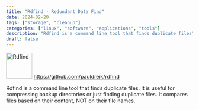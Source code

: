 ```yaml
---
title: "Rdfind - Redundant Data Find"
date: 2024-02-20
tags: ["storage", "cleanup"]
categories: ["linux", "software", "applications", "tools"]
description: "Rdfind is a command line tool that finds duplicate files"
draft: false
---
```


<img src="https://upload.wikimedia.org/wikipedia/commons/thumb/4/4b/Bash_Logo_Colored.svg/2048px-Bash_Logo_Colored.svg.png" alt="Rdfind" width="70" height="70"> https://github.com/pauldreik/rdfind

Rdfind is a command line tool that finds duplicate files. It is useful for compressing backup directories or just finding duplicate files. It compares files based on their content, NOT on their file names.

